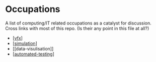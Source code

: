 Occupations
===========

A list of computing/IT related occupations as a catalyst for discussion. Cross links with most of this repo. (Is their any point in this file at all?)

* [[vfx]]
* [[simulation]]
* [[data-visulisation]]
* [[automated-testing]]

[//begin]: # "Autogenerated link references for markdown compatibility"
[vfx]: vfx.md "VFX"
[simulation]: ../../../../../../c:/Users/ac954/code/mapOfComputing/computing/simulation.md "Simulation"
[automated-testing]: ../../../../../../c:/Users/ac954/code/mapOfComputing/computing/automated-testing.md "Automated Testing"
[//end]: # "Autogenerated link references"